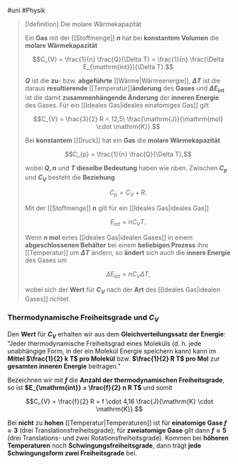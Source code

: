 #uni #Physik 

> [!definition] Die molare Wärmekapazität
> 
> Ein **Gas** mit der [[Stoffmenge]] **$n$** hat bei **konstantem Volumen** die **molare Wärmekapazität**
> 
> $$C_{V} = \frac{1}{n} \frac{Q}{\Delta T} = \frac{1}{n} \frac{\Delta E_{\mathrm{int}}}{\Delta T}.$$
> 
> **$Q$** ist die **zu**- bzw. **abgeführte** [[Wärme|Wärmeenergie]], **$\Delta T$** ist die daraus **resultierende** [[Temperatur]]**änderung** des **Gases** und **$\Delta E_{\mathrm{int}}$** ist die damit **zusammenhängende Änderung** der **inneren Energie** des Gases. Für ein [[Ideales Gas|ideales einatomiges Gas]] gilt
> 
> $$C_{V} = \frac{3}{2} R = 12,5\ \frac{\mathrm{J}}{\mathrm{mol} \cdot \mathrm{K}}.$$
> 
> Bei **konstantem** [[Druck]] hat ein **Gas** die **molare Wärmekapazität**
> 
> $$C_{p} = \frac{1}{n} \frac{Q}{\Delta T},$$
> 
> wobei **$Q, n$** und **$T$ dieselbe Bedeutung** haben wie oben. Zwischen **$C_{p}$** und **$C_{V}$** besteht die **Beziehung**
> 
> $$C_{p} = C_{V} + R.$$
> 
> Mit der [[Stoffmenge]] **$n$** gilt für ein [[Ideales Gas|ideales Gas]]
> 
> $$E_{\mathrm{int}} = n C_{V} T.$$
> 
> Wenn **$n\ \mathrm{mol}$** eines [[Ideales Gas|idealen Gases]] in einem **abgeschlossenen Behälter** bei einem **beliebigen Prozess** ihre [[Temperatur]] um **$\Delta T$** ändern, so **ändert** sich auch die **innere Energie** des Gases um
> 
> $$\Delta E_{\mathrm{int}} = n C_{V} \Delta T,$$ 
> 
> wobei sich der **Wert** für **$C_{V}$** nach der **Art** des [[Ideales Gas|idealen Gases]] richtet.

### Thermodynamische Freiheitsgrade und $C_{V}$

Den **Wert** für **$C_{V}$** erhalten wir aus dem **Gleichverteilungssatz der Energie**: "Jeder thermodynamische Freiheitsgrad eines Moleküls (d. h. jede unabhängige Form, in der ein Molekül Energie speichern kann) kann im **Mittel $\frac{1}{2} k T$ pro Molekül** bzw. **$\frac{1}{2} R T$ pro Mol** zur **gesamten inneren Energie** beitragen."

Bezeichnen wir mit **$f$** die **Anzahl der thermodynamischen Freiheitsgrade**, so ist **$E_{\mathrm{int}} = \frac{f}{2} n R T$** und somit

$$C_{V} = \frac{f}{2} R = f \cdot 4,16 \frac{J}{\mathrm{K} \cdot \mathrm{K}}.$$

Bei **nicht** zu **hohen** [[Temperatur|Temperaturen]] ist für **einatomige Gase $f = 3$** (drei Translationsfreiheitsgrade); für **zweiatomige Gase** gilt dann **$f = 5$** (drei Translations- und zwei Rotationsfreiheitsgrade). Kommen bei **höheren Temperaturen** noch **Schwingungsfreiheitsgrade**, dann trägt **jede Schwingungsform zwei Freiheitsgrade** bei.